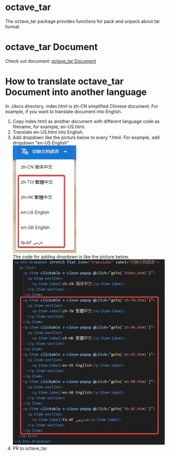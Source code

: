 # octave_tar
 The octave_tar package provides functions for pack and unpack about tar format.
# octave_tar Document
 Check out document: [octave_tar Document](https://cnoctave.github.io/octave_tar/index.html)
# How to translate octave_tar Document into another language
 In ./docs directory, index.html is zh-CN simplified Chinese document. 
 For example, if you want to translate document into English.
 1. Copy index.html as another document with different language code as filename, 
 for example, en-US.html.
 2. Translate en-US.html into English.
 3. Add dropdown like the picture below to every *.html. 
 For example, add dropdown "en-US English".  
 ![the dropdown looking](./docs/pic/translate_dropdown.png)  
 The code for adding dropdown is like the picture below.  
 ![the dropdown code](./docs/pic/translate_dropdown_code.png) 
 4. PR to octave_tar.